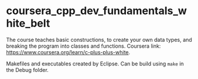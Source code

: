 # coursera_cpp_dev_fundamentals_white_belt
The course teaches basic constructions, to create your own data types, and breaking the program into classes and functions.
Coursera link: https://www.coursera.org/learn/c-plus-plus-white.

Makefiles and executables created by Eclipse. Can be build using `make` in the Debug folder.
